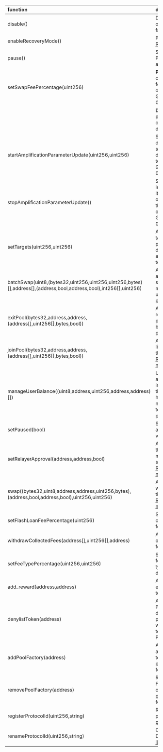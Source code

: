 | function                                                                                                          | description                                                                                                                                                                                                                                                     |
|:------------------------------------------------------------------------------------------------------------------|:----------------------------------------------------------------------------------------------------------------------------------------------------------------------------------------------------------------------------------------------------------------|
| disable()                                                                                                         | Disables new creation of pools from a pool factory.                                                                                                                                                                                                             |
| enableRecoveryMode()                                                                                              | Puts a pool into [Recovery Mode](https://medium.com/@0xSkly/inside-balancer-code-recoverymode-9af34ce5ab72)                                                                                                                                                     |
| pause()                                                                                                           | Stops trading in a pool.  Proportinal withdraws are still possible.                                                                                                                                                                                             |
| setSwapFeePercentage(uint256)                                                                                     | **Pools:** Authorize change of swap fees for pools that delegate ownership to Balancer Governance: 0xba1ba1...                                                                                                                                                  |
|                                                                                                                   |  **Deployments**: Sets the protocol fee charged on swaps for this deployment                                                                                                                                                                                    |
| startAmplificationParameterUpdate(uint256,uint256)                                                                | Start ramping up or down the A factor of a stableswap pool that delegated ownership to Balancer Governance: 0xba1ba1...                                                                                                                                         |
| stopAmplificationParameterUpdate()                                                                                | Stop A-factor change leaving the A-Factor at its currently set value on a stableswap pool that delegated ownership to Balancer Governance: 0xba1ba1...                                                                                                          |
| setTargets(uint256,uint256)                                                                                       | Allows setting the targets of the linear pools. Targets determine the ideal amount of unwrapped tokens.                                                                                                                                                         |
| batchSwap(uint8,(bytes32,uint256,uint256,uint256,bytes)[],address[],(address,bool,address,bool),int256[],uint256) | Allow a relayer to make a multihop trade or source liquidity from multiple pools on a users behalf.  [Relayer permissions notes](https://github.com/BalancerMaxis/multisig-ops/blob/staging/docs/Authorizer/vault_permissions.md)                               |
| exitPool(bytes32,address,address,(address[],uint256[],bytes,bool))                                                | Allow a relayer to remove liquidity from a pool on the user's behalf.  [Relayer permissions notes](https://github.com/BalancerMaxis/multisig-ops/blob/staging/docs/Authorizer/vault_permissions.md)                                                             |
| joinPool(bytes32,address,address,(address[],uint256[],bytes,bool))                                                | Allow a relayer to add liquidity to a pool on the user's behalf.   [Relayer permissions notes](https://github.com/BalancerMaxis/multisig-ops/blob/staging/docs/Authorizer/vault_permissions.md)                                                                 |
| manageUserBalance((uint8,address,uint256,address,address)[])                                                      | Utilize existing Vault allowances and internal balances so that a user does not have to re-approve the new relayer for each token. [Relayer permissions notes](https://github.com/BalancerMaxis/multisig-ops/blob/staging/docs/Authorizer/vault_permissions.md) |
| setPaused(bool)                                                                                                   | Stops all trading activity involving the vault                                                                                                                                                                                                                  |
| setRelayerApproval(address,address,bool)                                                                          | Approve the relayer on the user's behalf (user must still provide a signed message). [Relayer permissions notes](https://github.com/BalancerMaxis/multisig-ops/blob/staging/docs/Authorizer/vault_permissions.md)                                               |
| swap((bytes32,uint8,address,address,uint256,bytes),(address,bool,address,bool),uint256,uint256)                   | Allow a relayer to trade within a single pool on the user's behalf. [Relayer permissions notes](https://github.com/BalancerMaxis/multisig-ops/blob/staging/docs/Authorizer/vault_permissions.md)                                                                |
| setFlashLoanFeePercentage(uint256)                                                                                | Sets the protocol fee charged on flash loans for this deployment                                                                                                                                                                                                |
| withdrawCollectedFees(address[],uint256[],address)                                                                | Allows the withdrawal of collected protocol fees                                                                                                                                                                                                                |
| setFeeTypePercentage(uint256,uint256)                                                                             | Sets the protocol fee for a particular fee type for this deployment                                                                                                                                                                                             |
| add_reward(address,address)                                                                                       | Allows adding of an external reward token to gauges.                                                                                                                                                                                                            |
| denylistToken(address)                                                                                            | Adds a token to the ProtocolFeeWithdrawer deny list which prevents the withdrawal of that token from the ProtocolFeeCollector                                                                                                                                   |
| addPoolFactory(address)                                                                                           | Adds a Pool Factory and all pools it created to the [poolRecoveryHelper](https://forum.balancer.fi/t/bip-121-permission-granting-recovery-mode/4045#grant-the-following-roles-to-the-balancer-labs-ops-multisigs-on-each-network-5) for monitoring              |
| removePoolFactory(address)                                                                                        | Removes a Pool Factory and all pools it created to the [poolRecoveryHelper](https://forum.balancer.fi/t/bip-121-permission-granting-recovery-mode/4045#grant-the-following-roles-to-the-balancer-labs-ops-multisigs-on-each-network-5) for monitoring           |
| registerProtocolId(uint256,string)                                                                                | Register a new DeFi protocol in the [linear pool registry](https://forum.balancer.fi/t/bip-xxx-grant-balancer-maxis-the-authorisation-to-register-protocolids-for-linearpools/4435)                                                                             |
| renameProtocolId(uint256,string)                                                                                  | Change the name of a DeFi protocol in the [linear pool registry](https://forum.balancer.fi/t/bip-xxx-grant-balancer-maxis-the-authorisation-to-register-protocolids-for-linearpools/4435)                                                                       |